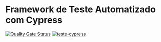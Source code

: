 # Framework de Teste Automatizado com Cypress
[![Quality Gate Status](https://sonarcloud.io/api/project_badges/measure?project=rafaabc_teste-cypress&metric=alert_status)](https://sonarcloud.io/dashboard?id=rafaabc_teste-cypress) [![teste-cypress](https://img.shields.io/endpoint?url=https://dashboard.cypress.io/badge/detailed/xxemvr&style=flat&logo=cypress)](https://dashboard.cypress.io/projects/xxemvr/runs)